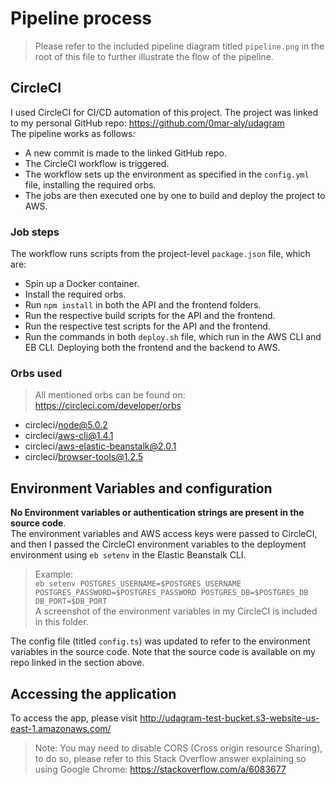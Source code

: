 # Pipeline process

> Please refer to the included pipeline diagram titled `pipeline.png` in the root of this file to further illustrate the flow of the pipeline.

## CircleCI

I used CircleCI for CI/CD automation of this project. The project was linked to my personal GitHub repo: https://github.com/0mar-aly/udagram  
The pipeline works as follows:

- A new commit is made to the linked GitHub repo.
- The CircleCI workflow is triggered.
- The workflow sets up the environment as specified in the `config.yml` file, installing the required orbs.
- The jobs are then executed one by one to build and deploy the project to AWS.

### Job steps

The workflow runs scripts from the project-level `package.json` file, which are:

- Spin up a Docker container.
- Install the required orbs.
- Run `npm install` in both the API and the frontend folders.
- Run the respective build scripts for the API and the frontend.
- Run the respective test scripts for the API and the frontend.
- Run the commands in both `deploy.sh` file, which run in the AWS CLI and EB CLI. Deploying both the frontend and the backend to AWS.

### Orbs used

> All mentioned orbs can be found on: https://circleci.com/developer/orbs

- circleci/node@5.0.2
- circleci/aws-cli@1.4.1
- circleci/aws-elastic-beanstalk@2.0.1
- circleci/browser-tools@1.2.5

## Environment Variables and configuration

**No Environment variables or authentication strings are present in the source code**.  
The environment variables and AWS access keys were passed to CircleCI, and then I passed the CircleCI environment variables to the deployment environment using `eb setenv` in the Elastic Beanstalk CLI.

> Example:  
> `eb setenv POSTGRES_USERNAME=$POSTGRES_USERNAME POSTGRES_PASSWORD=$POSTGRES_PASSWORD POSTGRES_DB=$POSTGRES_DB DB_PORT=$DB_PORT `  
> A screenshot of the environment variables in my CircleCI is included in this folder.

The config file (titled `config.ts`) was updated to refer to the environment variables in the source code. Note that the source code is available on my repo linked in the section above.

## Accessing the application

To access the app, please visit http://udagram-test-bucket.s3-website-us-east-1.amazonaws.com/

> Note: You may need to disable CORS (Cross origin resource Sharing), to do so, please refer to this Stack Overflow answer explaining so using Google Chrome: https://stackoverflow.com/a/6083677
